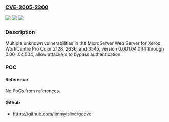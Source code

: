 ### [CVE-2005-2200](https://cve.mitre.org/cgi-bin/cvename.cgi?name=CVE-2005-2200)
![](https://img.shields.io/static/v1?label=Product&message=n%2Fa&color=blue)
![](https://img.shields.io/static/v1?label=Version&message=n%2Fa&color=blue)
![](https://img.shields.io/static/v1?label=Vulnerability&message=n%2Fa&color=brighgreen)

### Description

Multiple unknown vulnerabilities in the MicroServer Web Server for Xerox WorkCentre Pro Color 2128, 2636, and 3545, version 0.001.04.044 through 0.001.04.504, allow attackers to bypass authentication.

### POC

#### Reference
No PoCs from references.

#### Github
- https://github.com/jimmyislive/gocve

